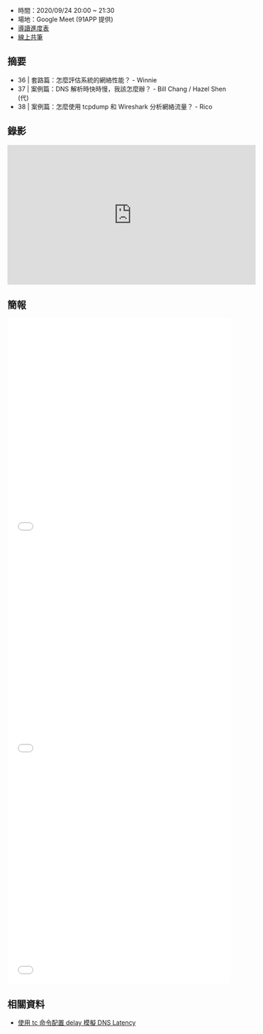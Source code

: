
* 時間：2020/09/24 20:00 ~ 21:30
* 場地：Google Meet (91APP 提供)
* [導讀進度表](https://lds.guru/9tzsrm)
* [線上共筆](https://hackmd.io/587511NARCGKBqM7aHn4Kg)

## 摘要

* 36 | 套路篇：怎麼評估系統的網絡性能？ - Winnie
* 37 | 案例篇：DNS 解析時快時慢，我該怎麼辦？ - Bill Chang / Hazel Shen (代)
* 38 | 案例篇：怎麼使用 tcpdump 和 Wireshark 分析網絡流量？ - Rico

## 錄影

<iframe width="560" height="315" src="https://www.youtube.com/embed/5P3vbqAnYcM" frameborder="0" allow="accelerometer; autoplay; clipboard-write; encrypted-media; gyroscope; picture-in-picture" allowfullscreen></iframe>

## 簡報

<embed src="/pdf/Linux/36_evaluate_network_performance.pdf" type="application/pdf" width="100%" height="500px" />
<embed src="/pdf/Linux/37_DNS-Resolution.pdf" type="application/pdf" width="100%" height="500px" />
<embed src="/pdf/Linux/38_use_tcpdump_Wireshark.pdf" type="application/pdf" width="100%" height="500px" />

## 相關資料

* [使用 tc 命令配置 delay 模擬 DNS Latency](http://arthurchiao.art/blog/dns-practice-zh/)